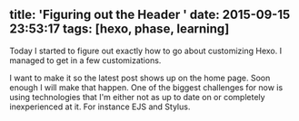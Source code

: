 title: 'Figuring out the Header '
date: 2015-09-15 23:53:17
tags: [hexo, phase, learning]
---

Today I started to figure out exactly how to go about
customizing Hexo.  I managed to get in a few customizations.

I want to make it so the latest post shows up on the home page.
Soon enough I will make that happen.  One of the biggest challenges for
now is using technologies that I'm either not as up to date on or completely
inexperienced at it.  For instance EJS and Stylus.
